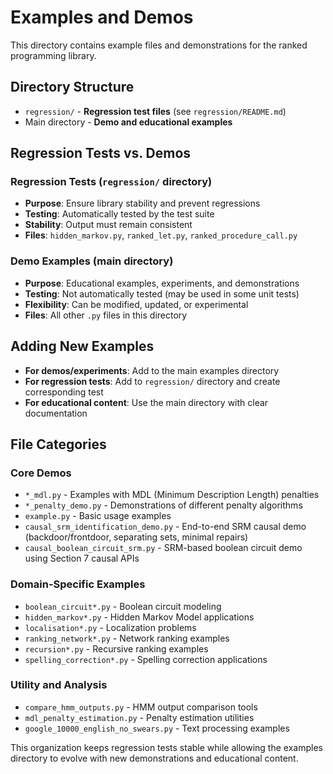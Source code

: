 # Examples and Demos

This directory contains example files and demonstrations for the ranked programming library.

## Directory Structure

- `regression/` - **Regression test files** (see `regression/README.md`)
- Main directory - **Demo and educational examples**

## Regression Tests vs. Demos

### Regression Tests (`regression/` directory)
- **Purpose**: Ensure library stability and prevent regressions
- **Testing**: Automatically tested by the test suite
- **Stability**: Output must remain consistent
- **Files**: `hidden_markov.py`, `ranked_let.py`, `ranked_procedure_call.py`

### Demo Examples (main directory)
- **Purpose**: Educational examples, experiments, and demonstrations
- **Testing**: Not automatically tested (may be used in some unit tests)
- **Flexibility**: Can be modified, updated, or experimental
- **Files**: All other `.py` files in this directory

## Adding New Examples

- **For demos/experiments**: Add to the main examples directory
- **For regression tests**: Add to `regression/` directory and create corresponding test
- **For educational content**: Use the main directory with clear documentation

## File Categories

### Core Demos
- `*_mdl.py` - Examples with MDL (Minimum Description Length) penalties
- `*_penalty_demo.py` - Demonstrations of different penalty algorithms
- `example.py` - Basic usage examples
- `causal_srm_identification_demo.py` - End-to-end SRM causal demo (backdoor/frontdoor, separating sets, minimal repairs)
- `causal_boolean_circuit_srm.py` - SRM-based boolean circuit demo using Section 7 causal APIs

### Domain-Specific Examples
- `boolean_circuit*.py` - Boolean circuit modeling
- `hidden_markov*.py` - Hidden Markov Model applications
- `localisation*.py` - Localization problems
- `ranking_network*.py` - Network ranking examples
- `recursion*.py` - Recursive ranking examples
- `spelling_correction*.py` - Spelling correction applications

### Utility and Analysis
- `compare_hmm_outputs.py` - HMM output comparison tools
- `mdl_penalty_estimation.py` - Penalty estimation utilities
- `google_10000_english_no_swears.py` - Text processing examples

This organization keeps regression tests stable while allowing the examples directory to evolve with new demonstrations and educational content.
